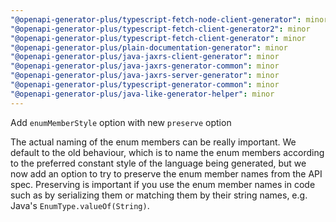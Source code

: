 ```yaml
---
"@openapi-generator-plus/typescript-fetch-node-client-generator": minor
"@openapi-generator-plus/typescript-fetch-client-generator2": minor
"@openapi-generator-plus/typescript-fetch-client-generator": minor
"@openapi-generator-plus/plain-documentation-generator": minor
"@openapi-generator-plus/java-jaxrs-client-generator": minor
"@openapi-generator-plus/java-jaxrs-generator-common": minor
"@openapi-generator-plus/java-jaxrs-server-generator": minor
"@openapi-generator-plus/typescript-generator-common": minor
"@openapi-generator-plus/java-like-generator-helper": minor
---
```


Add `enumMemberStyle` option with new `preserve` option

The actual naming of the enum members can be really important. We default to the old behaviour, which is to name the enum members according
to the preferred constant style of the language being generated, but we now add an option to try to preserve the enum member names from the
API spec. Preserving is important if you use the enum member names in code such as by serializing them or matching them by their string names,
e.g. Java's `EnumType.valueOf(String)`.
